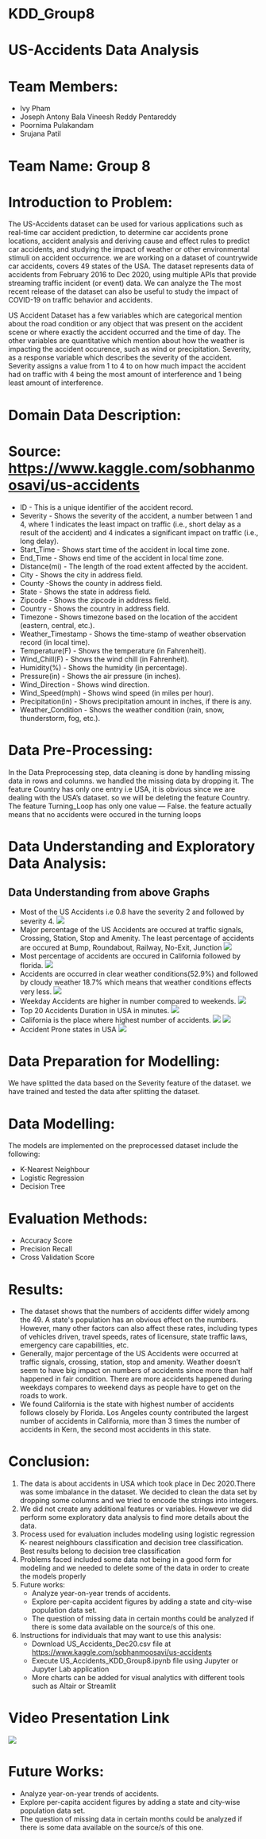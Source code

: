 # KDD_Group8
# US-Accidents Data Analysis
# Team Members:
* Ivy Pham
* Joseph Antony Bala Vineesh Reddy Pentareddy
* Poornima Pulakandam
* Srujana Patil

# Team Name: Group 8

# Introduction to Problem: 
The US-Accidents dataset can be used for various applications such as real-time car accident prediction, to determine car accidents prone locations, accident analysis and deriving cause and effect rules to predict car accidents, and studying the impact of weather or other environmental stimuli on accident occurrence. we are working on a dataset of countrywide car accidents, covers 49 states of the USA. The dataset represents data of accidents from February 2016 to Dec 2020, using multiple APIs that provide streaming traffic incident (or event) data. We can analyze the The most recent release of the dataset can also be useful to study the impact of COVID-19 on traffic behavior and accidents.

US Accident Dataset has a few variables which are categorical  mention about the road condition or any object that was present on the accident scene or where exactly the accident occurred and the time of day. The  other variables are quantitative which mention about how the weather is impacting the accident occurence, such as wind or precipitation. Severity, as a response variable which describes the severity of the accident. Severity assigns a value from 1 to 4 to on how much impact the accident had on traffic with 4 being the most amount of interference and 1 being least amount of interference.

# Domain Data Description:
# Source: https://www.kaggle.com/sobhanmoosavi/us-accidents
* ID - This is a unique identifier of the accident record.
* Severity - Shows the severity of the accident, a number between 1 and 4, where 1 indicates the least impact on traffic (i.e., short delay as a result of the accident) and 4 indicates a significant impact on traffic (i.e., long delay).
* Start_Time - Shows start time of the accident in local time zone.
* End_Time - Shows end time of the accident in local time zone.
* Distance(mi) - The length of the road extent affected by the accident.
* City - Shows the city in address field.
* County -Shows the county in address field.
* State - Shows the state in address field.
* Zipcode - Shows the zipcode in address field.
* Country - Shows the country in address field.
* Timezone - Shows timezone based on the location of the accident (eastern, central, etc.).
* Weather_Timestamp - Shows the time-stamp of weather observation record (in local time).
* Temperature(F) - Shows the temperature (in Fahrenheit).
* Wind_Chill(F) - Shows the wind chill (in Fahrenheit).
* Humidity(%) - Shows the humidity (in percentage).
* Pressure(in) - Shows the air pressure (in inches).
* Wind_Direction - Shows wind direction.
* Wind_Speed(mph) - Shows wind speed (in miles per hour).
* Precipitation(in) - Shows precipitation amount in inches, if there is any.
* Weather_Condition - Shows the weather condition (rain, snow, thunderstorm, fog, etc.).

# Data Pre-Processing:
In the Data Preprocessing step, data cleaning is done by handling missing data in rows and columns. we handled the missing data by dropping it.
The feature Country has only one entry i.e USA, it is obvious since we are dealing with the USA’s dataset. so we will be deleting the feature Country.
The feature Turning_Loop has only one value — False. the feature actually means that no accidents were occured in the turning loops

# Data Understanding and Exploratory Data Analysis:
## Data Understanding from above Graphs
* Most of the US Accidents i.e 0.8 have the severity 2 and followed by severity 4.
  <img src="https://github.com/Poornima764/KDD_Group8/blob/main/Images%20Folder/Severity%20Plot.PNG"/>
* Major percentage of  the US Accidents  are occured at traffic signals, Crossing, Station, Stop and Amenity. The least percentage of  accidents are occured at Bump,           Roundabout, Railway, No-Exit, Junction
  <img src="https://github.com/Poornima764/KDD_Group8/blob/main/Images%20Folder/Accidents.png"/>
* Most percentage of accidents are occured in California followed by florida.
  <img src="https://github.com/Poornima764/KDD_Group8/blob/main/Images%20Folder/statewise%20accidents.png"/>
* Accidents are occurred in clear weather conditions(52.9%) and followed by cloudy weather 18.7% which means that weather conditions effects very less.
  <img src="https://github.com/Poornima764/KDD_Group8/blob/main/Images%20Folder/effect%20of%20Weather%20conditions.png"/>
* Weekday Accidents are higher in number compared to weekends.
  <img src="https://github.com/Poornima764/KDD_Group8/blob/main/Images%20Folder/Weekdays%20vs%20Weekends.png"/>
* Top 20 Accidents Duration in USA in minutes.
  <img src="https://github.com/Poornima764/KDD_Group8/blob/main/Images%20Folder/Top%2020%20Accidents.png"/>
* California is the place where highest number of accidents.
  <img src="https://github.com/Poornima764/KDD_Group8/blob/main/Images%20Folder/Accident%20Analysis%20in%20California.png"/>
  <img src="https://github.com/Poornima764/KDD_Group8/blob/main/Images%20Folder/California%20Aciidents.png"/>
* Accident Prone states in USA 
  <img src="https://github.com/Poornima764/KDD_Group8/blob/main/Images%20Folder/newplot.png"/>
  
# Data Preparation for Modelling:
We have splitted the data based on the Severity feature of the dataset. we have trained and tested the data after splitting the dataset.

# Data Modelling:
The models are implemented on the preprocessed dataset include the following:
  * K-Nearest Neighbour
  * Logistic Regression
  * Decision Tree
 
#  Evaluation Methods:
  * Accuracy Score
  * Precision Recall
  * Cross Validation Score

#  Results:
  * The dataset shows that the numbers of accidents differ widely among the 49. A state's population has an obvious effect on the numbers. However, many other factors can also affect these rates, including types of vehicles driven, travel speeds, rates of licensure, state traffic laws, emergency care capabilities, etc. 
  * Generally, major percentage of the US Accidents were occurred at traffic signals, crossing, station, stop and amenity. Weather doesn’t seem to have big impact on numbers of accidents since more than half happened in fair condition. There are more accidents happened during weekdays compares to weekend days as people have to get on the roads to work.
  * We found California is the state with highest number of accidents follows closely by Florida. Los Angeles county contributed the largest number of accidents in California, more than 3 times the number of accidents in Kern, the second most accidents in this state.

# Conclusion:
1) The data is about accidents in USA which took place in Dec 2020.There was some imbalance in the dataset. We decided to clean the data set by dropping some columns and we tried to encode the strings into integers.
2) We did not create any additional features or variables. However we did perform some exploratory data analysis to find more details about the data.
3) Process used for evaluation includes modeling using logistic regression K- nearest neighbours classification and decision tree classification.  Best results belong to decision tree classification 
4) Problems faced included some data not being in a good form for modeling and we needed to delete some of the data in order to create the models properly
5) Future works:
    * Analyze year-on-year trends of accidents.
    * Explore per-capita accident figures by adding a state and city-wise population data set.
    * The question of missing data in certain months could be analyzed if there is some data available on the source/s of this one.
6) Instructions for individuals that may want to use this analysis:
    * Download US_Accidents_Dec20.csv file at https://www.kaggle.com/sobhanmoosavi/us-accidents
    * Execute US_Accidents_KDD_Group8.ipynb file using Jupyter or Jupyter Lab application
    * More charts can be added for visual analytics with different tools such as Altair or Streamlit 
# Video Presentation Link
<img src="https://drive.google.com/file/d/1UCSmBGIcigBnU3ICXVcRAjqM2aL4PK0p/view?usp=sharing"/>

# Future Works:
* Analyze year-on-year trends of accidents.
* Explore per-capita accident figures by adding a state and city-wise population data set.
* The question of missing data in certain months could be analyzed if there is some data available on the source/s of this one.

